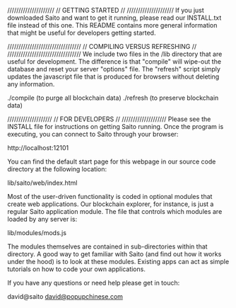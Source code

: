 
/////////////////////
// GETTING STARTED //
/////////////////////
If you just downloaded Saito and want to get it running, please read our 
INSTALL.txt file instead of this one. This README contains more general
information that might be useful for developers getting started.



/////////////////////////////////
// COMPILING VERSUS REFRESHING //
/////////////////////////////////
We include two files in the /lib directory that are useful for development. 
The difference is that "compile" will wipe-out the database and reset your 
server "options" file. The "refresh" script simply updates the javascript 
file that is produced for browsers without deleting any information.

./compile  (to purge all blockchain data)
./refresh  (to preserve blockchain data)



////////////////////
// FOR DEVELOPERS // 
////////////////////
Please see the INSTALL file for instructions on getting Saito running. 
Once the program is executing, you can connect to Saito through your 
browser:

http://localhost:12101

You can find the default start page for this webpage in our source code
directory at the following location:

lib/saito/web/index.html

Most of the user-driven functionality is coded in optional modules that 
create web applications. Our blockchain explorer, for instance, is just 
a regular Saito application module. The file that controls which modules 
are loaded by any server is:

lib/modules/mods.js

The modules themselves are contained in sub-directories within that 
directory. A good way to get familiar with Saito (and find out how it
works under the hood) is to look at these modules. Existing apps can 
act as simple tutorials on how to code your own applications.

If you have any questions or need help please get in touch:

david@saito
david@popupchinese.com





